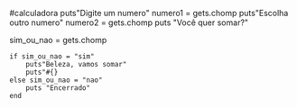 #calculadora
puts"Digite um numero"
numero1 = gets.chomp
puts"Escolha outro numero"
numero2 = gets.chomp
puts "Você quer somar?"

sim_ou_nao = gets.chomp

    if sim_ou_nao = "sim"
        puts"Beleza, vamos somar"
        puts"#{}
    else sim_ou_nao = "nao"
        puts "Encerrado"
    end
